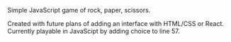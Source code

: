 Simple JavaScript game of rock, paper, scissors.

Created with future plans of adding an interface with HTML/CSS or React.
Currently playable in JavaScipt by adding choice to line 57.
